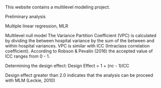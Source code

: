 This website contains a multilevel modeling project.

Preliminary analysis

Multiple linear regression, MLR

Multilevel null model
  The Variance Partition Coefficient (VPC) is calculated by dividing the between hospital variance by the sum of the between and within hospital variances.
  VPC is similar with ICC (Intraclass correlation coefficient). According to Robson & Pevalin (2016) the accepted value of ICC  ranges from 0 - 1.

  Determining the design effect:
    Design Effect = 1 + (nc - 1)ICC

  Design effect greater than 2.0 indicates that the analysis can be proceed with MLM (Leckie, 2010)
  
